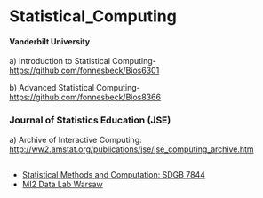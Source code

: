 # Statistical_Computing
#### Vanderbilt University
a) Introduction to Statistical Computing- https://github.com/fonnesbeck/Bios6301

b) Advanced Statistical Computing- https://github.com/fonnesbeck/Bios8366

### Journal of Statistics Education (JSE) 

a) Archive of Interactive Computing: http://ww2.amstat.org/publications/jse/jse_computing_archive.htm

##
- [Statistical Methods and Computation: SDGB 7844](http://www.cs.columbia.edu/~amoretti/7844.html)
- [MI2 Data Lab Warsaw](http://mi2.mini.pw.edu.pl/)
